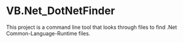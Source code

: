 # VB.Net_DotNetFinder
This project is a command line tool that looks through files to find .Net Common-Language-Runtime files.
